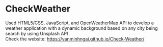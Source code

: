 # CheckWeather
Used HTML5/CSS, JavaScript, and OpenWeatherMap API to develop a weather application with a dynamic background based on any city being search by using Unsplash API
<br>
Check the website: https://vanminhngai.github.io/Check-Weather/
